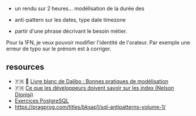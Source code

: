 
- un rendu sur 2 heures... modélisation de la durée des 
- anti-pattern sur les dates, type date timezone

- partir d'une phrase décrivant le besoin métier.

Pour la 1FN, je veux pouvoir modifier l'identité de l'orateur. 
Par exemple une erreur de typo sur le prénom est à corriger.

## resources 

 - 🇫🇷 💙 [Livre blanc de Dalibo : Bonnes pratiques de modélisation](https://public.dalibo.com/exports/marketing/livres_blancs/dlb04-modeliser_avec_postgresql/DLB04_Modeliser_avec_PostgreSQL.pdf)
 - 🇫🇷 [Ce que les développeurs doivent savoir sur les index (Nelson Dionisi) ](https://www.youtube.com/watch?v=bo5j9xgiF48)
 - [Exercices PostgreSQL](https://pgexercises.com/)
 - https://pragprog.com/titles/bksap1/sql-antipatterns-volume-1/

